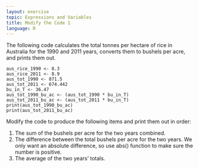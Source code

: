 ```yaml
---
layout: exercise
topic: Expressions and Variables
title: Modify the Code 1
language: R
---
```


The following code calculates the total tonnes per hectare of 
rice in Australia for the 1990 and 2011 years, converts them
to bushels per acre, and prints them out.
```
aus_rice_1990 <- 8.3
aus_rice_2011 <- 8.9
aus_tot_1990 <- 871.5
aus_tot_2011 <- 674.442
bu_in_T <- 36.47
aus_tot_1990_bu_ac <- (aus_tot_1990 * bu_in_T)
aus_tot_2011_bu_ac <- (aus_tot_2011 * bu_in_T)
print(aus_tot_1990_bu_ac)
print(aus_tot_2011_bu_ac)
```

Modify the code to produce the following items and print them out in
order:

1. The sum of the bushels per acre for the two years combined.
2. The difference between the total bushels per acre for the two years. We only want an absolute difference, so use abs() function to make sure the number is positive.
3. The average of the two years’ totals.
